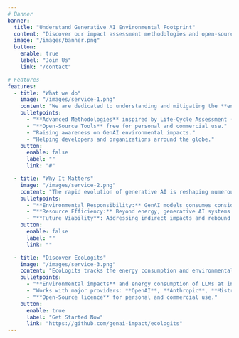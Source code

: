 ```yaml
---
# Banner
banner:
  title: "Understand Generative AI Environmental Footprint"
  content: "Discover our impact assessment methodologies and open-source tools for developers."
  image: "/images/banner.png"
  button:
    enable: true
    label: "Join Us"
    link: "/contact"

# Features
features:
  - title: "What we do"
    image: "/images/service-1.png"
    content: "We are dedicated to understanding and mitigating the **environmental impacts of generative AI** through rigorous research, innovative tools, and community engagement."
    bulletpoints:
      - "**Advanced Methodologies** inspired by Life-Cycle Assessment (LCA)."
      - "**Open-Source Tools** free for personal and commercial use."
      - "Raising awareness on GenAI environmental impacts."
      - "Helping developers and organizations arround the globe."
    button:
      enable: false
      label: ""
      link: "#"

  - title: "Why It Matters"
    image: "/images/service-2.png"
    content: "The rapid evolution of generative AI is reshaping numerous industries and aspects of our daily lives. While these advancements offer some benefits, they also pose substantial environmental challenges that cannot be overlooked. At GenAI Impact, we address these critical issues head-on for several key reasons:"
    bulletpoints:
      - "**Environmental Responsibility:** GenAI models consumes considerable energy, during training and inference, contributing to GHG emissions."
      - "**Resource Efficiency:** Beyond energy, generative AI systems impacts resource usage including water and materials."
      - "**Future Viability**: Addressing indirect impacts and rebound effects of global generative AI deployment."
    button:
      enable: false
      label: ""
      link: ""

  - title: "Discover EcoLogits"
    image: "/images/service-3.png"
    content: "EcoLogits tracks the energy consumption and environmental footprint of using generative AI models through APIs. Some of the key features are:"
    bulletpoints:
      - "**Environmental impacts** and energy consumption of LLMs at inference."
      - "Works with major providers: **OpenAI**, **Anthropic**, **Mistral AI** and more."
      - "**Open-Source licence** for personal and commercial use."
    button:
      enable: true
      label: "Get Started Now"
      link: "https://github.com/genai-impact/ecologits"
---
```

